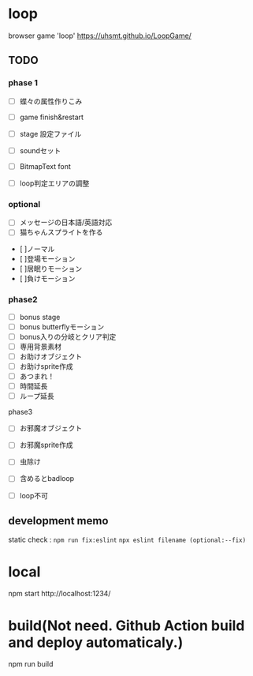 # loop
browser game 'loop'
https://uhsmt.github.io/LoopGame/


## TODO
### phase 1

- [ ] 蝶々の属性作りこみ
- [ ] game finish&restart
- [ ] stage 設定ファイル
- [ ] soundセット
- [ ] BitmapText font
- [ ] loop判定エリアの調整


### optional
- [ ] メッセージの日本語/英語対応
- [ ] 猫ちゃんスプライトを作る
 - [ ]ノーマル
 - [ ]登場モーション
 - [ ]居眠りモーション
 - [ ]負けモーション


### phase2
- [ ] bonus stage
 - [ ] bonus butterflyモーション
 - [ ] bonus入りの分岐とクリア判定
 - [ ] 専用背景素材
- [ ] お助けオブジェクト
 - [ ] お助けsprite作成
 - [ ] あつまれ！
 - [ ] 時間延長
 - [ ] ループ延長

phase3
- [ ] お邪魔オブジェクト
 - [ ] お邪魔sprite作成
 - [ ] 虫除け
 - [ ] 含めるとbadloop
 - [ ] loop不可



## development memo

static check :
`npm run fix:eslint`
`npx eslint filename (optional:--fix)`


# local
npm start
http://localhost:1234/

# build(Not need. Github Action build and deploy automaticaly.)
npm run build
